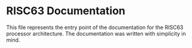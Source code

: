 # RISC63 Documentation

This file represents the entry point of the documentation for the RISC63 processor architecture. The documentation was written with simplicity in mind.
